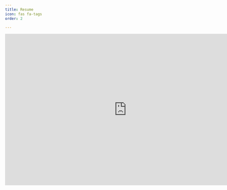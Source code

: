 ```yaml
---
title: Resume
icon: fas fa-tags
order: 2

---
```

<iframe src="https://docs.google.com/viewer?url=https://github.com/JeonSHyun/JeonSHyun.github.io/files/14338981/CV.pdf&embedded=true" style="width:800px; height:500px;" frameborder="0"></iframe>
